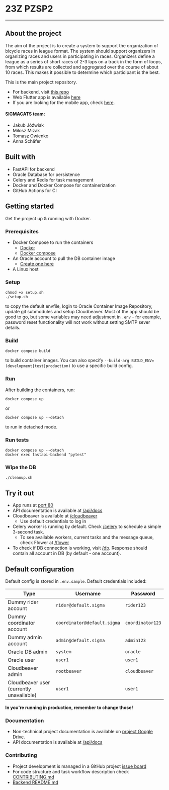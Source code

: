# 23Z PZSP2

---

## About the project 
The aim of the project is to create a system to support the organization of bicycle races in league format. The system should support organizers in organizing races and users in participating in races.
Organizers define a league as a series of short races of 2-3 laps on a track in the form of loops, from which results are collected and aggregated over the course of about 10 races. This makes it possible to determine which participant is the best.

This is the main project repository. 
- For backend, visit [this repo](https://github.com/SNURTEL/sigmacats-backend)
- Web Flutter app is available [here](https://github.com/SNURTEL/sigmacats-web)
- If you are looking for the mobile app, check [here](https://github.com/SNURTEL/sigmacats-mobile).

#### SIGMACATS team:
- Jakub Jóźwiak
- Miłosz Mizak
- Tomasz Owienko
- Anna Schäfer

## Built with
- FastAPI for backend
- Oracle Database for persistence
- Celery and Redis for task management
- Docker and Docker Compose for containerization
- GitHub Actions for CI

## Getting started

Get the project up & running with Docker.

### Prerequisites
- Docker Compose to run the containers
  - [Docker](https://docs.docker.com/engine/install/)
  - [Docker compose](https://docs.docker.com/compose/install/)
- An Oracle account to pull the DB container image
  - [Create one here](https://profile.oracle.com/myprofile/account/create-account.jspx)
- A Linux host

### Setup 
```shell
chmod +x setup.sh
./setup.sh
```
to copy the default envfile, login to Oracle Container Image Repository, update git submodules and setup Cloudbeaver. Most of the app should be good to go, but some variables may need adjustment in `.env` - for example, password reset functionality will not work without setting SMTP sever details.

### Build
```shell
docker compose build
```
to build container images. You can also specify `--build-arg BUILD_ENV=(development|test|production)` to use a specific build config.

### Run
After building the containers, run:
```shell
docker compose up
```
or 
```shell
docker compose up --detach
```
to run in detached mode.

### Run tests
```shell
docker compose up --detach
docker exec fastapi-backend "pytest"
```

### Wipe the DB
```shell
./cleanup.sh
```

## Try it out

- App runs at [port 80](http://localhost)
- API documentation is available at [/api/docs](http://localhost/api/docs)
- Cloudbeaver is available at [/cloudbeaver](http://localhost/cloudbeaver)
  - Use default credentials to log in
- Celery worker is running by default. Check [/celery](http://localhost/celery) to schedule a simple 3-second task.
  - To see available workers, current tasks and the message queue, check Flower at [/flower](http://localhost/flower)
- To check if DB connection is working, visit [/db](http://localhost/db). Response should contain all account in DB 
  (by default - one account).

## Default configuration
Default config is stored in `.env.sample`. Default credentials included:

| Type                                     | Username                    | Password         |
|------------------------------------------|-----------------------------|------------------|
| Dummy rider account                      | `rider@default.sigma`       | `rider123`       |
| Dummy coordinator account                | `coordinator@default.sigma` | `coordinator123` |
| Dummy admin account                      | `admin@default.sigma`       | `admin123`       |
| Oracle DB admin                          | `system`                    | `oracle`         |
| Oracle user                              | `user1`                     | `user1`          |
| Cloudbeaver admin                        | `rootbeaver`                | `cloudbeaver`    |
| Cloudbeaver user (currently unavailable) | `user1`                     | `user1`          |

**In you're running in production, remember to change those!**

### Documentation
- Non-technical project documentation is available on [project Google Drive](https://drive.google.com/drive/folders/1Zp6dHEMV8WkCuym4bZPDuKnoiORsDU2a).
- API documentation is available at [/api/docs](http://localhost/api/docs) 

### Contributing
- Project development is managed in a GitHub project [issue board](https://github.com/users/SNURTEL/projects/1/views/1)
- For code structure and task workflow description check [CONTRIBUTING.md](CONTRIBUTING.md)
- [Backend README.md](backend/README.md)
